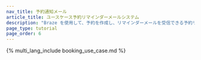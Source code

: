 ```yaml
---
nav_title: 予約通知メール
article_title: ユースケース予約リマインダーメールシステム
description: "Braze を使用して、予約を作成し、リマインダーメールを受信できる予約リマインダーメールメッセージシステムを作成する方法について説明します。"
page_type: tutorial
page_order: 6
---
```


{% multi_lang_include booking_use_case.md %}
